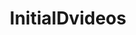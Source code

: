 ---
title: InitialDvideos
crosslinks:
- initiald
- Warthunder
- rally
- factorio
- unexpectedjihad
- changelog
- Unexpected
- driving
- Animemes
- Roadcam
- ANormalDayInRussia
- anime
- JusticeServed
- hockey
- formula1
---